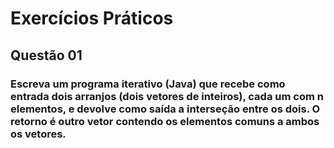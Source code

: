 # Exercícios Práticos
## Questão 01

### Escreva um programa iterativo (Java) que recebe como entrada dois arranjos (dois vetores de inteiros), cada um com n elementos, e devolve como saída a interseção entre os dois. O retorno é outro vetor contendo os elementos comuns a ambos os vetores. 